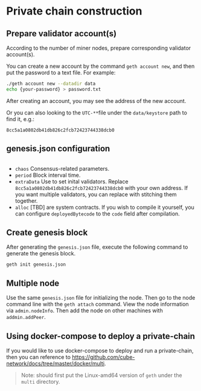 # Private chain construction

## Prepare validator account(s)

According to the number of miner nodes, prepare corresponding validator account(s).

You can create a new account by the command `geth account new`, and then put the password to a text file. For example:

```bash
./geth account new --datadir data
echo {your-password} > password.txt
```

After creating an account, you may see the address of the new account.

Or you can also looking to the `UTC-**`file under the `data/keystore` path to find it, e.g.:
```
8cc5a1a0802db41db826c2fcb72423744338dcb0
```

## genesis.json configuration
```JSON


```
- `chaos`  Consensus-related parameters.
- `period` Block interval time.
- `extraData` Use to set inital validators. Replace `8cc5a1a0802db41db826c2fcb72423744338dcb0` with your own address. If you want multiple validators, you can replace with stitching them together.
- `alloc` [TBD] are system contracts. If you wish to compile it yourself, you can configure `deployedBytecode` to the `code` field after compilation. 

## Create genesis block
After generating the `genesis.json` file, execute the following command to generate the genesis block.
```
geth init genesis.json
```

## Multiple node 
Use the same `genesis.json` file for initializing the node. Then go to the node command line with the `geth attach` command. View the node information via `admin.nodeInfo`. Then add the node on other machines with `addmin.addPeer`.

## Using docker-compose to deploy a private-chain

If you would like to use docker-compose to deploy and run a private-chain, then you can reference to <https://github.com/cube-network/docs/tree/master/docker/multi>.

> Note: should first put the Linux-amd64 version of `geth` under the `multi` directory.